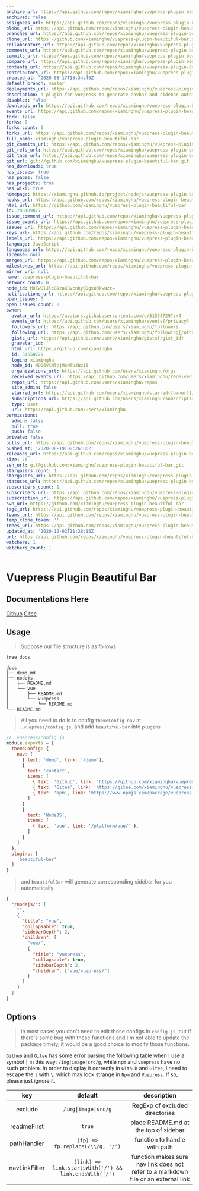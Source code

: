 ```yaml
---
archive_url: https://api.github.com/repos/xiaminghu/vuepress-plugin-beautiful-bar/{archive_format}{/ref}
archived: false
assignees_url: https://api.github.com/repos/xiaminghu/vuepress-plugin-beautiful-bar/assignees{/user}
blobs_url: https://api.github.com/repos/xiaminghu/vuepress-plugin-beautiful-bar/git/blobs{/sha}
branches_url: https://api.github.com/repos/xiaminghu/vuepress-plugin-beautiful-bar/branches{/branch}
clone_url: https://github.com/xiaminghu/vuepress-plugin-beautiful-bar.git
collaborators_url: https://api.github.com/repos/xiaminghu/vuepress-plugin-beautiful-bar/collaborators{/collaborator}
comments_url: https://api.github.com/repos/xiaminghu/vuepress-plugin-beautiful-bar/comments{/number}
commits_url: https://api.github.com/repos/xiaminghu/vuepress-plugin-beautiful-bar/commits{/sha}
compare_url: https://api.github.com/repos/xiaminghu/vuepress-plugin-beautiful-bar/compare/{base}...{head}
contents_url: https://api.github.com/repos/xiaminghu/vuepress-plugin-beautiful-bar/contents/{+path}
contributors_url: https://api.github.com/repos/xiaminghu/vuepress-plugin-beautiful-bar/contributors
created_at: '2020-08-17T13:34:46Z'
default_branch: master
deployments_url: https://api.github.com/repos/xiaminghu/vuepress-plugin-beautiful-bar/deployments
description: a plugin for vuepress to generate navbar and sidebar automatically
disabled: false
downloads_url: https://api.github.com/repos/xiaminghu/vuepress-plugin-beautiful-bar/downloads
events_url: https://api.github.com/repos/xiaminghu/vuepress-plugin-beautiful-bar/events
fork: false
forks: 0
forks_count: 0
forks_url: https://api.github.com/repos/xiaminghu/vuepress-plugin-beautiful-bar/forks
full_name: xiaminghu/vuepress-plugin-beautiful-bar
git_commits_url: https://api.github.com/repos/xiaminghu/vuepress-plugin-beautiful-bar/git/commits{/sha}
git_refs_url: https://api.github.com/repos/xiaminghu/vuepress-plugin-beautiful-bar/git/refs{/sha}
git_tags_url: https://api.github.com/repos/xiaminghu/vuepress-plugin-beautiful-bar/git/tags{/sha}
git_url: git://github.com/xiaminghu/vuepress-plugin-beautiful-bar.git
has_downloads: true
has_issues: true
has_pages: false
has_projects: true
has_wiki: true
homepage: https://xiaminghu.github.io/project/nodejs/vuepress-plugin-beautiful-bar/
hooks_url: https://api.github.com/repos/xiaminghu/vuepress-plugin-beautiful-bar/hooks
html_url: https://github.com/xiaminghu/vuepress-plugin-beautiful-bar
id: 288189077
issue_comment_url: https://api.github.com/repos/xiaminghu/vuepress-plugin-beautiful-bar/issues/comments{/number}
issue_events_url: https://api.github.com/repos/xiaminghu/vuepress-plugin-beautiful-bar/issues/events{/number}
issues_url: https://api.github.com/repos/xiaminghu/vuepress-plugin-beautiful-bar/issues{/number}
keys_url: https://api.github.com/repos/xiaminghu/vuepress-plugin-beautiful-bar/keys{/key_id}
labels_url: https://api.github.com/repos/xiaminghu/vuepress-plugin-beautiful-bar/labels{/name}
language: JavaScript
languages_url: https://api.github.com/repos/xiaminghu/vuepress-plugin-beautiful-bar/languages
license: null
merges_url: https://api.github.com/repos/xiaminghu/vuepress-plugin-beautiful-bar/merges
milestones_url: https://api.github.com/repos/xiaminghu/vuepress-plugin-beautiful-bar/milestones{/number}
mirror_url: null
name: vuepress-plugin-beautiful-bar
network_count: 0
node_id: MDEwOlJlcG9zaXRvcnkyODgxODkwNzc=
notifications_url: https://api.github.com/repos/xiaminghu/vuepress-plugin-beautiful-bar/notifications{?since,all,participating}
open_issues: 0
open_issues_count: 0
owner:
  avatar_url: https://avatars.githubusercontent.com/u/31558729?v=4
  events_url: https://api.github.com/users/xiaminghu/events{/privacy}
  followers_url: https://api.github.com/users/xiaminghu/followers
  following_url: https://api.github.com/users/xiaminghu/following{/other_user}
  gists_url: https://api.github.com/users/xiaminghu/gists{/gist_id}
  gravatar_id: ''
  html_url: https://github.com/xiaminghu
  id: 31558729
  login: xiaminghu
  node_id: MDQ6VXNlcjMxNTU4NzI5
  organizations_url: https://api.github.com/users/xiaminghu/orgs
  received_events_url: https://api.github.com/users/xiaminghu/received_events
  repos_url: https://api.github.com/users/xiaminghu/repos
  site_admin: false
  starred_url: https://api.github.com/users/xiaminghu/starred{/owner}{/repo}
  subscriptions_url: https://api.github.com/users/xiaminghu/subscriptions
  type: User
  url: https://api.github.com/users/xiaminghu
permissions:
  admin: false
  pull: true
  push: false
private: false
pulls_url: https://api.github.com/repos/xiaminghu/vuepress-plugin-beautiful-bar/pulls{/number}
pushed_at: '2020-08-19T08:26:06Z'
releases_url: https://api.github.com/repos/xiaminghu/vuepress-plugin-beautiful-bar/releases{/id}
size: 76
ssh_url: git@github.com:xiaminghu/vuepress-plugin-beautiful-bar.git
stargazers_count: 1
stargazers_url: https://api.github.com/repos/xiaminghu/vuepress-plugin-beautiful-bar/stargazers
statuses_url: https://api.github.com/repos/xiaminghu/vuepress-plugin-beautiful-bar/statuses/{sha}
subscribers_count: 1
subscribers_url: https://api.github.com/repos/xiaminghu/vuepress-plugin-beautiful-bar/subscribers
subscription_url: https://api.github.com/repos/xiaminghu/vuepress-plugin-beautiful-bar/subscription
svn_url: https://github.com/xiaminghu/vuepress-plugin-beautiful-bar
tags_url: https://api.github.com/repos/xiaminghu/vuepress-plugin-beautiful-bar/tags
teams_url: https://api.github.com/repos/xiaminghu/vuepress-plugin-beautiful-bar/teams
temp_clone_token: ''
trees_url: https://api.github.com/repos/xiaminghu/vuepress-plugin-beautiful-bar/git/trees{/sha}
updated_at: '2020-12-02T11:28:15Z'
url: https://api.github.com/repos/xiaminghu/vuepress-plugin-beautiful-bar
watchers: 1
watchers_count: 1
---
```


# Vuepress Plugin Beautiful Bar

## Documentations Here

[Github](http://xiaminghu.github.io/project/nodejs/vuepress-plugin-beautiful-bar/)
[Gitee](http://xiaminghu.gitee.io/project/nodejs/vuepress-plugin-beautiful-bar/)

## Usage

> Suppose our file structure is as follows

```shell
tree docs

docs
├── demo.md
├── nodejs
│   ├── README.md
│   └── vue
│       ├── README.md
│       └── vuepress
│           └── README.md
└── README.md
```

> All you need to do is to config `themeConfig.nav` at `.vuepress/config.js`, and add `beautiful-bar` into `plugins`

```javascript
// .vuepress/config.js
module.exports = {
  themeConfig: {
    nav: [
      { text: 'demo', link: '/demo'},
      {
        text: 'contact',
        items: [
          { text: 'Github', link: 'https://github.com/xiaminghu/vuepress-plugin-beautiful-bar' }
          { text: 'Gitee', link: 'https://gitee.com/xiaminghu/vuepress-plugin-beautiful-bar' }
          { text: 'Npm', link: 'https://www.npmjs.com/package/vuepress-plugin-beautiful-bar' }
        ]
      }
      {
        text: 'NodeJS',
        items: [
          { text: 'vue', link: '/platform/vue/' },
        ]
      }
    ]
  },
  plugins: [
    'beautiful-bar'
  ]
}
```

> and `beautifulBar` will generate corresponding sidebar for you automatically

```json
{
  "/nodejs/": [
    "",
    {
      "title": "vue",
      "collapsable": true,
      "sidebarDepth": 2,
      "children": [
        "vue/",
        {
          "title": "vuepress",
          "collapsable": true,
          "sidebarDepth": 2,
          "children": ["vue/vuepress/"]
        }
      ]
    }
  ]
}
```

## Options

> in most cases you don't need to edit those configs in `config.js`,
> but if there's some bug with these functions and I'm not able to update the package timely,
> it would be a good choice to modify those functions.

`Github` and `Gitee` has some error parsing the following table when I use a symbol `|` in this way: `/img|image|src/g`,
while `npm` and `vuepress` have no such problem. In order to display it correctly in `Github` and `Gitee`,
I need to escape the `|` with `\`, which may look strange in `Npm` and `Vuepress`. If so, please just ignore it.

|      key      |                        default                         |                                    description                                     |
| :-----------: | :----------------------------------------------------: | :--------------------------------------------------------------------------------: |
|    exclude    |                   `/img\|image\|src/g`                   |                           RegExp of excluded directories                           |
|  readmeFirst  |                         `true`                         |                       place README.md at the top of sidebar                        |
|  pathHandler  |            `(fp) => fp.replace(/\\/g, '/')`            |                            function to handle with path                            |
| navLinkFilter | `(link) => link.startsWith('/') && link.endsWith('/')` | function makes sure nav link does not refer to a markdown file or an external link |
